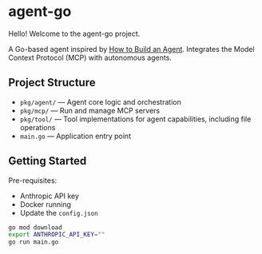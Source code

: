 # agent-go

Hello! Welcome to the agent-go project.

A Go-based agent inspired by [How to Build an Agent](https://ampcode.com/how-to-build-an-agent). Integrates the Model Context Protocol (MCP) with autonomous agents.

## Project Structure

- `pkg/agent/` — Agent core logic and orchestration
- `pkg/mcp/` — Run and manage MCP servers
- `pkg/tool/` — Tool implementations for agent capabilities, including file operations
- `main.go` — Application entry point

## Getting Started

Pre-requisites:

- Anthropic API key
- Docker running
- Update the `config.json`

```bash
go mod download
export ANTHROPIC_API_KEY=""
go run main.go
```

<!--
LINKS:
- https://github.com/modelcontextprotocol/servers
- https://github.com/mark3labs/mcp-go
- https://github.com/metoro-io/mcp-golang
- https://github.com/llmcontext/gomcp
-->

<!--
TODO:
- asciinema recording
- Remove dependence on Anthropic API?
- Try integrating with local Ollama models? Do local Ollama models implement the Anthropic API?
-->

<!--
DONE:
- Running and managing MCP Servers. Listing Tools, Registering Tools, Running tools
- Cursor + MCP
- Finish tutorial
-->